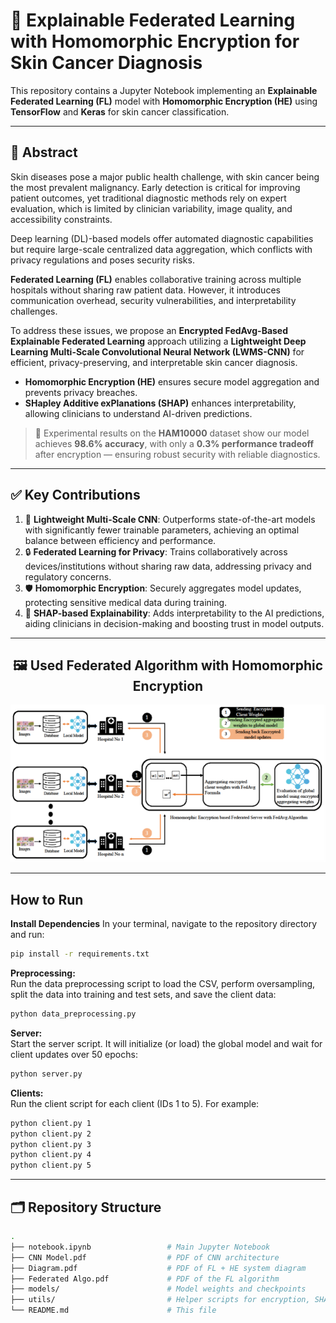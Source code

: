 # 🧠 Explainable Federated Learning with Homomorphic Encryption for Skin Cancer Diagnosis

This repository contains a Jupyter Notebook implementing an **Explainable Federated Learning (FL)** model with **Homomorphic Encryption (HE)** using **TensorFlow** and **Keras** for skin cancer classification.

---

## 📜 Abstract

Skin diseases pose a major public health challenge, with skin cancer being the most prevalent malignancy. Early detection is critical for improving patient outcomes, yet traditional diagnostic methods rely on expert evaluation, which is limited by clinician variability, image quality, and accessibility constraints.

Deep learning (DL)-based models offer automated diagnostic capabilities but require large-scale centralized data aggregation, which conflicts with privacy regulations and poses security risks.

**Federated Learning (FL)** enables collaborative training across multiple hospitals without sharing raw patient data. However, it introduces communication overhead, security vulnerabilities, and interpretability challenges.

To address these issues, we propose an **Encrypted FedAvg-Based Explainable Federated Learning** approach utilizing a **Lightweight Deep Learning Multi-Scale Convolutional Neural Network (LWMS-CNN)** for efficient, privacy-preserving, and interpretable skin cancer diagnosis.

- **Homomorphic Encryption (HE)** ensures secure model aggregation and prevents privacy breaches.
- **SHapley Additive exPlanations (SHAP)** enhances interpretability, allowing clinicians to understand AI-driven predictions.

> 🧪 Experimental results on the **HAM10000** dataset show our model achieves **98.6% accuracy**, with only a **0.3% performance tradeoff** after encryption — ensuring robust security with reliable diagnostics.

---

## ✅ Key Contributions

1. 🚀 **Lightweight Multi-Scale CNN**: Outperforms state-of-the-art models with significantly fewer trainable parameters, achieving an optimal balance between efficiency and performance.
2. 🔒 **Federated Learning for Privacy**: Trains collaboratively across devices/institutions without sharing raw data, addressing privacy and regulatory concerns.
3. 🛡️ **Homomorphic Encryption**: Securely aggregates model updates, protecting sensitive medical data during training.
4. 🧩 **SHAP-based Explainability**: Adds interpretability to the AI predictions, aiding clinicians in decision-making and boosting trust in model outputs.

---

<h2 style="text-align: center;">🖼️ Used Federated Algorithm with Homomorphic Encryption</h2>
<p align="center">
  <img src="https://github.com/asifhasan24/FL_Skin/blob/main/Picture1.png" width="600"/>
</p>

---


## How to Run
**Install Dependencies**
In your terminal, navigate to the repository directory and run:
```bash
pip install -r requirements.txt
```


**Preprocessing:**  
Run the data preprocessing script to load the CSV, perform oversampling, split the data into training and test sets, and save the client data:

```bash
python data_preprocessing.py
```

**Server:**  
Start the server script. It will initialize (or load) the global model and wait for client updates over 50 epochs:

```bash
python server.py
```

**Clients:**  
Run the client script for each client (IDs 1 to 5). For example:

```bash
python client.py 1
python client.py 2
python client.py 3
python client.py 4
python client.py 5
```



---

## 🗂️ Repository Structure

```bash
.
├── notebook.ipynb                 # Main Jupyter Notebook
├── CNN Model.pdf                  # PDF of CNN architecture
├── Diagram.pdf                    # PDF of FL + HE system diagram
├── Federated Algo.pdf             # PDF of the FL algorithm
├── models/                        # Model weights and checkpoints
├── utils/                         # Helper scripts for encryption, SHAP, etc.
└── README.md                      # This file
